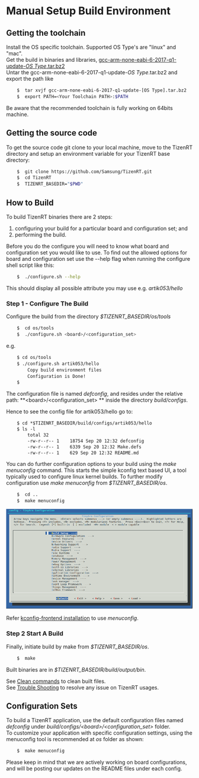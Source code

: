 # Manual Setup Build Environment
## Getting the toolchain

Install the OS specific toolchain. Supported OS Type's are "linux" and "mac".  
Get the build in binaries and libraries, [gcc-arm-none-eabi-6-2017-q1-update-*OS Type*.tar.bz2](https://developer.arm.com/open-source/gnu-toolchain/gnu-rm/downloads/6-2017-q1-update)  
Untar the gcc-arm-none-eabi-6-2017-q1-update-*OS Type*.tar.bz2 and export the path like

```bash
	$  tar xvjf gcc-arm-none-eabi-6-2017-q1-update-[OS Type].tar.bz2
	$  export PATH=<Your Toolchain PATH>:$PATH
```
Be aware that the recommended toolchain is fully working on 64bits machine.

## Getting the source code
To get the source code git clone to your local machine, move to the TizenRT directory and setup an environment variable
for your TizenRT base directory:

```bash
	$  git clone https://github.com/Samsung/TizenRT.git
	$  cd TizenRT
	$  TIZENRT_BASEDIR="$PWD"
```

## How to Build
To build TizenRT binaries there are 2 steps: 
1) configuring your build for a particular board and configuration set; and 
2) performing the build.

Before you do the configure you will need to know what board and configuration set you would like to use.
To find out the allowed options for board and configuration set use the --help flag when running the configure
shell script like this:
```bash
	$  ./configure.sh --help
```
This should display all possible attribute you may use e.g. _artik053/hello_


### Step 1 - Configure The Build
Configure the build from the directory *$TIZENRT_BASEDIR/os/tools* 
```bash
	$  cd os/tools
	$  ./configure.sh <board>/<configuration_set>
```
e.g.

```bash
	$ cd os/tools
	$ ./configure.sh artik053/hello
        Copy build environment files
        Configuration is Done!
	$
```

The configuration file is named *defconfig*, and resides under the relative path:
 **\<board\>/\<configuration_set\> ** inside the directory  *build/configs*.  

Hence to see the config file for artik053/hello go to:

```
	$ cd *$TIZENRT_BASEDIR/build/configs/artik053/hello
	$ ls -l
		total 32
		-rw-r--r-- 1    18754 Sep 20 12:32 defconfig
		-rw-r--r-- 1    6339 Sep 20 12:32 Make.defs
		-rw-r--r-- 1    629 Sep 20 12:32 README.md		
```

You can do further configuration options to your build using the *make menuconfig* command. This starts the simple
kconfig text based UI, a tool typically used to configure linux kernel builds.
To further modify configuration use  *make menuconfig* from *$TIZENRT_BASEDIR/os*.
```bash
	$  cd ..
	$  make menuconfig
```

![alt text](media/kconfig.png "KConfig Screenshot")

Refer [kconfig-frontend installation](docs/HowtoInstallKconfigFrontend.md) to use *menuconfig*.


### Step 2 Start A Build
Finally, initiate build by make from *$TIZENRT_BASEDIR/os*.
```bash
	$  make
```

Built binaries are in *$TIZENRT_BASEDIR/build/output/bin*.

See [Clean commands](HowtoClean.md) to clean built files.  
See [Trouble Shooting](TroubleShooting.md) to resolve any issue on TizenRT usages.

## Configuration Sets

To build a TizenRT application, use the default configuration files named *defconfig* under *build/configs/\<board\>/\<configuration_set\>* folder.  
To customize your application with specific configuration settings, using the menuconfig tool is recommended at *os* folder as shown:
```bash
	$  make menuconfig
```
Please keep in mind that we are actively working on board configurations, and will be posting our updates on the README files under each config.

